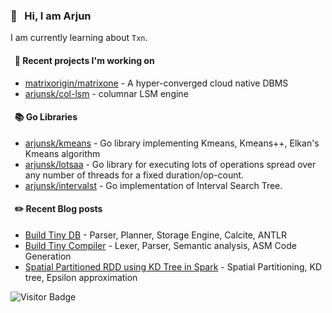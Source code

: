 ### 👋 &nbsp; Hi, I am Arjun

I am currently learning about `Txn`.

#### &nbsp; 🍭 Recent projects I'm working on
- [matrixorigin/matrixone](https://github.com/arjunsk/matrixone) - A hyper-converged cloud native DBMS
- [arjunsk/col-lsm](https://github.com/arjunsk/col-lsm) - columnar LSM engine

#### &nbsp; 📚 Go Libraries
- [arjunsk/kmeans](https://github.com/arjunsk/kmeans) - Go library implementing Kmeans, Kmeans++, Elkan's Kmeans algorithm
- [arjunsk/lotsaa](https://github.com/tiny-modules/lotsaa) - Go library for executing lots of operations spread over any number of threads for a fixed duration/op-count.
- [arjunsk/intervalst](https://github.com/arjunsk/intervalst) - Go implementation of Interval Search Tree.

[//]: # (#### &nbsp; 📋 Recent papers I've read)

[//]: # (- [Spanner]&#40;https://static.googleusercontent.com/media/research.google.com/en//archive/spanner-osdi2012.pdf&#41; - Distributed Transaction using True Time)

#### &nbsp; ✏️ Recent Blog posts
- [Build Tiny DB](https://medium.com/javarevisited/build-a-tiny-database-in-java-ca6d3f06e115) - Parser, Planner, Storage Engine, Calcite, ANTLR
- [Build Tiny Compiler](https://medium.com/javarevisited/build-a-tiny-compiler-in-java-662f67a1ce85) - Lexer, Parser, Semantic analysis, ASM Code Generation 
- [Spatial Partitioned RDD using KD Tree in Spark](https://medium.com/sys-base/spatial-partitioned-rdd-using-kd-tree-in-spark-102e0b53564b) - Spatial Partitioning, KD tree, Epsilon approximation

[//]: # (#### 📗 &nbsp; Featured Resources)

[//]: # (- [Patterns of Distributed Systems]&#40;https://martinfowler.com/articles/patterns-of-distributed-systems/&#41; - Good for learning more about Spanner 2PC etc.)

[//]: # (- [Algorithms and Data Structures for Massive Datasets]&#40;https://www.amazon.com/Algorithms-Data-Structures-Massive-Datasets/dp/1617298034&#41; - Great for learning about new data structures.)

[//]: # (- [Database Design and Implementation]&#40;https://www.amazon.com/dp/3030338355/&#41; -  Great for understanding embedded Java databases like Apache Derby)

![Visitor Badge](https://visitor-badge.laobi.icu/badge?page_id=arjunsk.visitor-badge)
